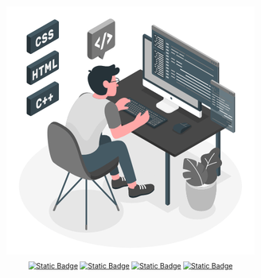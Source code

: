 <p align="center">
  <img align="center" src="https://github.com/uexle/uexle/blob/main/Programming.gif">
</p>
<p align="center">
  <a href="https://uexle.github.io" target="_blank"><img alt="Static Badge" src="https://img.shields.io/badge/Portfolio-gray?style=for-the-badge&logo=github"></a>
  <a href="https://www.linkedin.com/in/weslei-carvalho/" target="_blank"><img alt="Static Badge" src="https://img.shields.io/badge/LINKEDIN-gray?style=for-the-badge&logo=linkedin"></a>
  <a href="mailto:wesleivianna235@gmail.com" target="_blank"><img alt="Static Badge" src="https://img.shields.io/badge/gmail-gray?style=for-the-badge&logo=gmail&logoColor=white"></a>
  <a href="https://www.instagram.com/uexle/" target="_blank"><img alt="Static Badge" src="https://img.shields.io/badge/instagram-gray?style=for-the-badge&logo=instagram&logoColor=white"></a>
</p>
